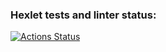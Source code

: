 ### Hexlet tests and linter status:
[![Actions Status](https://github.com/Naryzhnaia/qa-auto-engineer-javascript-project-89/actions/workflows/hexlet-check.yml/badge.svg)](https://github.com/Naryzhnaia/qa-auto-engineer-javascript-project-89/actions)